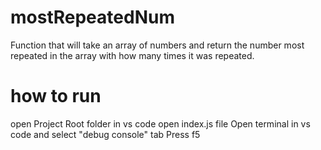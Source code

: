 # mostRepeatedNum

Function that will take an array of numbers and return the number most repeated in the array with how many times it was repeated.

# how to run

open Project Root folder in vs code
open index.js file
Open terminal in vs code and select "debug console" tab
Press f5
